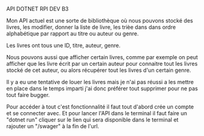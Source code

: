 API DOTNET RPI DEV B3

Mon API actuel est une sorte de bibliothèque où nous pouvons stocké des livres, les modifier, donner la liste de livre, les trièe dans dans ordre alphabétique par rapport au titre ou auteur ou genre.

Les livres ont tous une ID, titre, auteur, genre.

Nous pouvons aussi que afficher certain livres, comme par exemple on peut afficher que les livre écrit par un certain auteur pour connaitre tout les livres stocké de cet auteur, ou alors récupérer tout les livres d'un certain genre.

Il y a eu une tentative de louer les livres mais je n'ai pas réussi a les mettre en place dans le temps imparti j'ai donc préférer tout supprimer pour ne pas tout faire bugger.

Pour accéder à tout c'est fonctionnalité il faut tout d'abord crée un compte et se connecter avec.
Et pour lancer l'API dans le terminal il faut faire un "dotnet run" cliquer sur le lien qui sera disponible dans le terminal et rajouter un "/swager" à la fin de l'url.